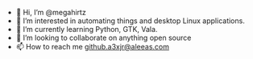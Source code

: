 - 👋 Hi, I’m @megahirtz
- 👀 I’m interested in automating things and desktop Linux applications.
- 🌱 I’m currently learning Python, GTK, Vala.
- 💞️ I’m looking to collaborate on anything open source
- 📫 How to reach me github.a3xjr@aleeas.com

<!---
megahirtz/megahirtz is a ✨ special ✨ repository because its `README.md` (this file) appears on your GitHub profile.
You can click the Preview link to take a look at your changes.
--->
